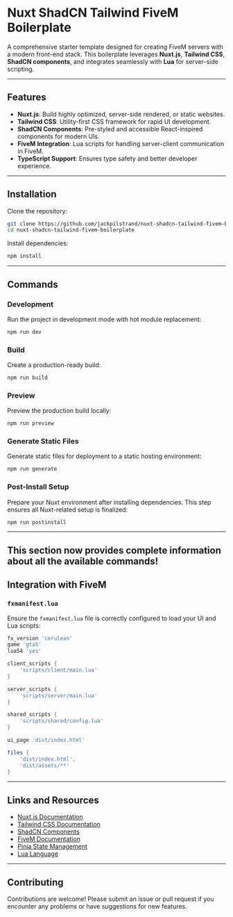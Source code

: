 # Nuxt ShadCN Tailwind FiveM Boilerplate

A comprehensive starter template designed for creating FiveM servers with a modern front-end stack. This boilerplate leverages **Nuxt.js**, **Tailwind CSS**, **ShadCN components**, and integrates seamlessly with **Lua** for server-side scripting.

---

## Features

- **Nuxt.js**: Build highly optimized, server-side rendered, or static websites.
- **Tailwind CSS**: Utility-first CSS framework for rapid UI development.
- **ShadCN Components**: Pre-styled and accessible React-inspired components for modern UIs.
- **FiveM Integration**: Lua scripts for handling server-client communication in FiveM.
- **TypeScript Support**: Ensures type safety and better developer experience.

---

## Installation

Clone the repository:

```bash
git clone https://github.com/jackpilstrand/nuxt-shadcn-tailwind-fivem-boilerplate.git
cd nuxt-shadcn-tailwind-fivem-boilerplate
```

Install dependencies:

```bash
npm install
```


---

## Commands

### Development

Run the project in development mode with hot module replacement:

```bash
npm run dev
```

### Build

Create a production-ready build:

```bash
npm run build
```

### Preview

Preview the production build locally:

```bash
npm run preview
```

### Generate Static Files

Generate static files for deployment to a static hosting environment:

```bash
npm run generate
```

### Post-Install Setup

Prepare your Nuxt environment after installing dependencies. This step ensures all Nuxt-related setup is finalized:

```bash
npm run postinstall
```

--- 

This section now provides complete information about all the available commands!
---

## Integration with FiveM

### `fxmanifest.lua`

Ensure the `fxmanifest.lua` file is correctly configured to load your UI and Lua scripts:

```lua
fx_version 'cerulean'
game 'gta5'
lua54 'yes'

client_scripts {
    'scripts/client/main.lua'
}

server_scripts {
    'scripts/server/main.lua'
}

shared_scripts {
    'scripts/shared/config.lua'
}

ui_page 'dist/index.html'

files {
    'dist/index.html',
    'dist/assets/**'
}
```

---

## Links and Resources

- [Nuxt.js Documentation](https://nuxt.com/docs)
- [Tailwind CSS Documentation](https://tailwindcss.com/docs)
- [ShadCN Components](https://www.shadcn-vue.com/)
- [FiveM Documentation](https://docs.fivem.net/)
- [Pinia State Management](https://pinia.vuejs.org/)
- [Lua Language](https://www.lua.org/manual/5.4/)

---

## Contributing

Contributions are welcome! Please submit an issue or pull request if you encounter any problems or have suggestions for new features.
